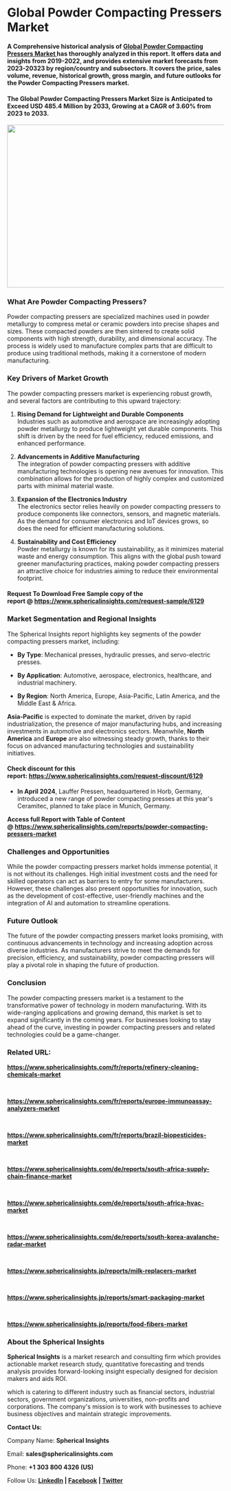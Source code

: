 <h1 class="news-post-title">Global Powder Compacting Pressers Market</h1>
<p><strong>A Comprehensive historical analysis of&nbsp;<a href="https://www.sphericalinsights.com/reports/powder-compacting-pressers-market" target="_blank" rel="noopener">Global Powder Compacting Pressers Market&nbsp;</a>has thoroughly analyzed in this report. It offers data and insights from 2019-2022, and provides extensive market forecasts from 2023-20323 by region/country and subsectors. It covers the price, sales volume, revenue, historical growth, gross margin, and future outlooks for the Powder Compacting Pressers market.</strong></p>
<h4><strong>The Global Powder Compacting Pressers Market Size is Anticipated to Exceed USD 485.4 Million by 2033, Growing at a CAGR of 3.60% from 2023 to 2033.</strong></h4>
<p><strong><img src="https://www.sphericalinsights.com/images/rd/global-powder-compacting-pressers-market.png" alt="" width="650" height="379" /></strong></p>
<h3><strong>What Are Powder Compacting Pressers?</strong></h3>
<p>Powder compacting pressers are specialized machines used in powder metallurgy to compress metal or ceramic powders into precise shapes and sizes. These compacted powders are then sintered to create solid components with high strength, durability, and dimensional accuracy. The process is widely used to manufacture complex parts that are difficult to produce using traditional methods, making it a cornerstone of modern manufacturing.</p>
<h3><strong>Key Drivers of Market Growth</strong></h3>
<p>The powder compacting pressers market is experiencing robust growth, and several factors are contributing to this upward trajectory:</p>
<ol start="1">
<li>
<p><strong>Rising Demand for Lightweight and Durable Components</strong><br />Industries such as automotive and aerospace are increasingly adopting powder metallurgy to produce lightweight yet durable components. This shift is driven by the need for fuel efficiency, reduced emissions, and enhanced performance.</p>
</li>
<li>
<p><strong>Advancements in Additive Manufacturing</strong><br />The integration of powder compacting pressers with additive manufacturing technologies is opening new avenues for innovation. This combination allows for the production of highly complex and customized parts with minimal material waste.</p>
</li>
<li>
<p><strong>Expansion of the Electronics Industry</strong><br />The electronics sector relies heavily on powder compacting pressers to produce components like connectors, sensors, and magnetic materials. As the demand for consumer electronics and IoT devices grows, so does the need for efficient manufacturing solutions.</p>
</li>
<li>
<p><strong>Sustainability and Cost Efficiency</strong><br />Powder metallurgy is known for its sustainability, as it minimizes material waste and energy consumption. This aligns with the global push toward greener manufacturing practices, making powder compacting pressers an attractive choice for industries aiming to reduce their environmental footprint.</p>
</li>
</ol>
<h4>Request To Download Free Sample copy of the report&nbsp;@&nbsp;<a href="https://www.sphericalinsights.com/request-sample/6129">https://www.sphericalinsights.com/request-sample/6129</a></h4>
<h3><strong>Market Segmentation and Regional Insights</strong></h3>
<p>The Spherical Insights report highlights key segments of the powder compacting pressers market, including:</p>
<ul>
<li>
<p><strong>By Type</strong>: Mechanical presses, hydraulic presses, and servo-electric presses.</p>
</li>
<li>
<p><strong>By Application</strong>: Automotive, aerospace, electronics, healthcare, and industrial machinery.</p>
</li>
<li>
<p><strong>By Region</strong>: North America, Europe, Asia-Pacific, Latin America, and the Middle East &amp; Africa.</p>
</li>
</ul>
<p><strong>Asia-Pacific</strong>&nbsp;is expected to dominate the market, driven by rapid industrialization, the presence of major manufacturing hubs, and increasing investments in automotive and electronics sectors. Meanwhile,&nbsp;<strong>North America</strong>&nbsp;and&nbsp;<strong>Europe</strong>&nbsp;are also witnessing steady growth, thanks to their focus on advanced manufacturing technologies and sustainability initiatives.</p>
<h4>Check discount for this report:&nbsp;<a href="https://www.sphericalinsights.com/request-discount/6129">https://www.sphericalinsights.com/request-discount/6129</a></h4>
<ul>
<li><strong>In April 2024</strong>, Lauffer Pressen, headquartered in Horb, Germany, introduced a new range of powder compacting presses at this year's Ceramitec, planned to take place in Munich, Germany.</li>
</ul>
<p><strong>Access full Report with Table of Content @&nbsp;<a href="https://www.sphericalinsights.com/reports/powder-compacting-pressers-market">https://www.sphericalinsights.com/reports/powder-compacting-pressers-market</a>&nbsp;</strong></p>
<h3><strong>Challenges and Opportunities</strong></h3>
<p>While the powder compacting pressers market holds immense potential, it is not without its challenges. High initial investment costs and the need for skilled operators can act as barriers to entry for some manufacturers. However, these challenges also present opportunities for innovation, such as the development of cost-effective, user-friendly machines and the integration of AI and automation to streamline operations.</p>
<h3><strong>Future Outlook</strong></h3>
<p>The future of the powder compacting pressers market looks promising, with continuous advancements in technology and increasing adoption across diverse industries. As manufacturers strive to meet the demands for precision, efficiency, and sustainability, powder compacting pressers will play a pivotal role in shaping the future of production.</p>
<h3><strong>Conclusion</strong></h3>
<p>The powder compacting pressers market is a testament to the transformative power of technology in modern manufacturing. With its wide-ranging applications and growing demand, this market is set to expand significantly in the coming years. For businesses looking to stay ahead of the curve, investing in powder compacting pressers and related technologies could be a game-changer.</p>
<h3><strong>Related URL:</strong></h3>
<p><strong><a href="https://www.sphericalinsights.com/fr/reports/refinery-cleaning-chemicals-market">https://www.sphericalinsights.com/fr/reports/refinery-cleaning-chemicals-market</a></strong></p>
<p><strong>&nbsp;</strong></p>
<p><strong><a href="https://www.sphericalinsights.com/fr/reports/europe-immunoassay-analyzers-market">https://www.sphericalinsights.com/fr/reports/europe-immunoassay-analyzers-market</a></strong></p>
<p><strong>&nbsp;</strong></p>
<p><strong><a href="https://www.sphericalinsights.com/fr/reports/brazil-biopesticides-market">https://www.sphericalinsights.com/fr/reports/brazil-biopesticides-market</a></strong></p>
<p><strong>&nbsp;</strong></p>
<p><strong><a href="https://www.sphericalinsights.com/de/reports/south-africa-supply-chain-finance-market">https://www.sphericalinsights.com/de/reports/south-africa-supply-chain-finance-market</a></strong></p>
<p><strong>&nbsp;</strong></p>
<p><strong><a href="https://www.sphericalinsights.com/de/reports/south-africa-hvac-market">https://www.sphericalinsights.com/de/reports/south-africa-hvac-market</a></strong></p>
<p><strong>&nbsp;</strong></p>
<p><strong><a href="https://www.sphericalinsights.com/de/reports/south-korea-avalanche-radar-market">https://www.sphericalinsights.com/de/reports/south-korea-avalanche-radar-market</a></strong></p>
<p><strong>&nbsp;</strong></p>
<p><strong><a href="https://www.sphericalinsights.jp/reports/milk-replacers-market">https://www.sphericalinsights.jp/reports/milk-replacers-market</a></strong></p>
<p><strong>&nbsp;</strong></p>
<p><strong><a href="https://www.sphericalinsights.jp/reports/smart-packaging-market">https://www.sphericalinsights.jp/reports/smart-packaging-market</a></strong></p>
<p><strong>&nbsp;</strong></p>
<p><strong><a href="https://www.sphericalinsights.jp/reports/food-fibers-market">https://www.sphericalinsights.jp/reports/food-fibers-market</a></strong></p>
<h3><strong>About the Spherical Insights</strong></h3>
<p><strong>Spherical Insights</strong>&nbsp;is a market research and consulting firm which provides actionable market research study, quantitative forecasting and trends analysis provides forward-looking insight especially designed for decision makers and aids ROI.</p>
<p>which is catering to different industry such as financial sectors, industrial sectors, government organizations, universities, non-profits and corporations. The company's mission is to work with businesses to achieve business objectives and maintain strategic improvements.</p>
<p><strong>Contact Us:</strong></p>
<p>Company Name:&nbsp;<strong>Spherical Insights</strong></p>
<p>Email:&nbsp;<strong>sales@sphericalinsights.com</strong></p>
<p>Phone:&nbsp;<strong>+1 303 800 4326 (US)</strong></p>
<p>Follow Us:&nbsp;<strong><a href="https://www.linkedin.com/company/spherical-insight/"><u>LinkedIn</u></a>&nbsp;|&nbsp;<a href="https://www.facebook.com/sphericalinsights22"><u>Facebook</u></a>&nbsp;|&nbsp;<a href="https://twitter.com/SInsights_US"><u>Twitter</u></a></strong></p>

